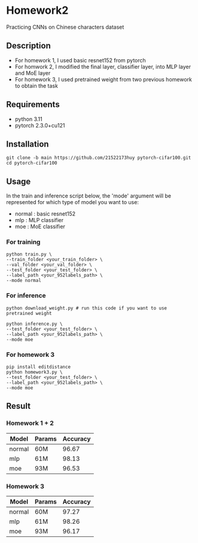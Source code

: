 # Homework2
Practicing CNNs on Chinese characters dataset

## Description
- For homework 1, I used basic resnet152 from pytorch
- For homwork 2, I modified the final layer, classifier layer, into MLP layer and MoE layer
- For homework 3, I used pretrained weight from two previous homework to obtain the task

## Requirements
- python 3.11
- pytorch 2.3.0+cu121

## Installation
```
git clone -b main https://github.com/21522173huy pytorch-cifar100.git
cd pytorch-cifar100
```

## Usage
In the train and inference script below, the 'mode' argument will be represented for which type of model you want to use: 
- normal : basic resnet152
- mlp : MLP classifier
- moe : MoE classifier
### For training

```
python train.py \
--train_folder <your_train_folder> \
--val_folder <your_val_folder> \
--test_folder <your_test_folder> \
--label_path <your_952labels_path> \
--mode normal
```
### For inference
```
python download_weight.py # run this code if you want to use pretrained weight
```

```
python inference.py \
--test_folder <your_test_folder> \
--label_path <your_952labels_path> \
--mode moe
```

### For homework 3
```
pip install editdistance
python homework3.py \
--test_folder <your_test_folder> \
--label_path <your_952labels_path> \
--mode moe
```

## Result 
### Homework 1 + 2
|  Model | Params | Accuracy |
| -------- | ------- | -------- |
| normal  | 60M |96.67|
| mlp  |  61M|  98.13 |
| moe  |  93M| 96.53 |

### Homework 3
|  Model | Params | Accuracy |
| -------- | ------- | -------- |
| normal  | 60M |97.27|
| mlp  |  61M|  98.26 |
| moe  |  93M| 96.17 |
